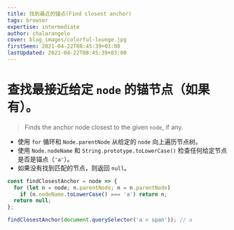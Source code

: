 ```yaml
---
title: 找到最近的锚点(Find closest anchor)
tags: browser
expertise: intermediate
author: chalarangelo
cover: blog_images/colorful-lounge.jpg
firstSeen: 2021-04-22T08:45:39+03:00
lastUpdated: 2021-04-22T08:45:39+03:00
---
```


# 查找最接近给定 `node` 的锚节点（如果有）。
> Finds the anchor node closest to the given `node`, if any.

- 使用 `for` 循环和 `Node.parentNode` 从给定的 `node` 向上遍历节点树。
- 使用 `Node.nodeName` 和 `String.prototype.toLowerCase()` 检查任何给定节点是否是锚点（`'a'`）。
- 如果没有找到匹配的节点，则返回 `null`。

```js
const findClosestAnchor = node => {
  for (let n = node; n.parentNode; n = n.parentNode)
    if (n.nodeName.toLowerCase() === 'a') return n;
  return null;
};
```

```js
findClosestAnchor(document.querySelector('a > span')); // a
```
